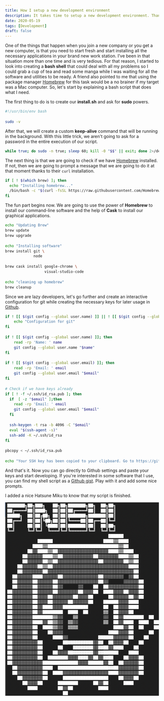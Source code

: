 ```yaml
---
title: How I setup a new development environment
description: It takes time to setup a new development environment. Thank God developers are so lazy.
date: 2020-05-19
tags: [Development]
draft: false
---
```


One of the things that happen when you join a new company or you get a new computer, is that you need to start fresh and start installing all the necessary applications in your brand new work station.
I've been in that situation more than one time and is very tedious. For that reason, I started to look into creating a **bash shell** that could deal with all my problems so I could grab a cup of tea and
read some manga while I was waiting for all the software and utilities to be ready. A friend also pointed to me that using the package manager [Homebrew](https://brew.sh/) for this task would be a no brainer
if my target was a Mac computer. So, let's start by explaining a bash script that does what I need.

The first thing to do is to create our **install.sh** and ask for **sudo** powers.

```sh
#!/usr/bin/env bash

sudo -v
```

After that, we will create a custom **keep-alive** command that will be running in the background. With this little trick, we aren't going to ask for a password in the entire execution of our script.

```sh
while true; do sudo -n true; sleep 60; kill -0 "$$" || exit; done 2>/dev/null &
```

The next thing is that we are going to check if we have [Homebrew](https://brew.sh/) installed. If not, then we are going to prompt a message that we are going to do it at that moment thanks to their
`curl` installation.

```sh
if [ ! $(which brew) ]; then
  echo "Installing homebrew..."
  /bin/bash -c "$(curl -fsSL https://raw.githubusercontent.com/Homebrew/install/master/install.sh)"
fi
```

The fun part begins now. We are going to use the power of **Homebrew** to install our command-line software and the help of **Cask** to install our graphical applications.

```sh
echo "Updating Brew"
brew update
brew upgrade

echo "Installing software"
brew install git \
             node

brew cask install google-chrome \
                  visual-studio-code

echo "cleaning up homebrew"
brew cleanup
```

Since we are lazy developers, let's go further and create an interactive configuration for git while creating the necessary keys for later usage in [Github](https://github.com/).

```sh
if ! [[ $(git config --global user.name) ]] || ! [[ $(git config --global user.email) ]]; then
    echo "Configuration for git"
fi

if ! [[ $(git config --global user.name) ]]; then
    read -rp 'Name: ' name
    git config --global user.name "$name"
fi

if ! [[ $(git config --global user.email) ]]; then
    read -rp 'Email: ' email
    git config --global user.email "$email"
fi

# Check if we have keys already
if [ ! -f ~/.ssh/id_rsa.pub ]; then
  if  [ -z "$email" ];then
    read -rp 'Email: ' email
    git config --global user.email "$email"
  fi

  ssh-keygen -t rsa -b 4096 -C "$email"
  eval "$(ssh-agent -s)"
  ssh-add -K ~/.ssh/id_rsa
fi

pbcopy < ~/.ssh/id_rsa.pub

echo "Your SSH key has been copied to your clipboard. Go to https://github.com/settings/keys and setup your new key"
```

And that's it. Now you can go directly to Github settings and paste your keys and start developing. If you're interested in some software that I use, you can find my shell script as a
[Github gist](https://gist.github.com/AlgusDark/33e8f6504c9bbecc9aad642fcfc1f6ec). Play with it and add some nice prompts.

I added a nice Hatsune Miku to know that my script is finished.

![Hatsune Miku draw in ASCII](./install-shell.png)
